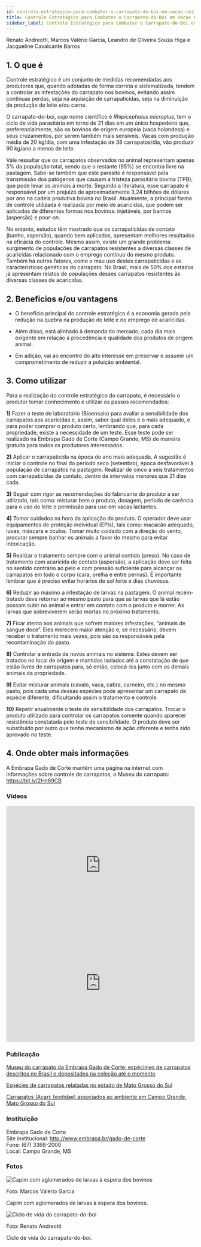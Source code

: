```yaml
---
id: controle-estrategico-para-combater-o-carrapato-do-boi-em-vacas-leiteiras
title: Controle Estratégico para Combater o Carrapato-do-Boi em Vacas Leiteiras
sidebar_label: Controle Estratégico para Combater o Carrapato-do-Boi em Vacas Leiteiras
---
```


<div className="center-textArticle">Renato Andreotti, Marcos Valério Garcia, Leandro de
Oliveira Souza Higa e Jacqueline Cavalcante Barros</div>

## **1. O que é**

Controle estratégico é um conjunto de medidas recomendadas
aos produtores que, quando adotadas de forma correta e
sistematizada, tendem a controlar as infestações do carrapato
nos bovinos, evitando assim contínuas perdas, seja na aquisição
de carrapaticidas, seja na diminuição da produção de leite e/ou
carne.

O carrapato-do-boi, cujo nome científico é _Rhipicephalus
microplus_, tem o ciclo de vida parasitária em torno de 21 dias em
um único hospedeiro que, preferencialmente, são os bovinos de
origem europeia (vaca holandesa) e seus cruzamentos, por
serem também mais sensíveis. Vacas com produção média de
20 kg/dia, com uma infestação de 38 carrapatos/dia, vão produzir
90 kg/ano a menos de leite.

Vale ressaltar que os carrapatos observados no animal
representam apenas 5% da população total, sendo que o restante
(95%) se encontra livre na pastagem. Sabe-se também que este
parasito é responsável pela transmissão dos patógenos que
causam a tristeza parasitária bovina (TPB), que pode levar os
animais à morte. Segundo a literatura, esse carrapato é
responsável por um prejuízo de aproximadamente 3,24 bilhões
de dólares por ano na cadeia produtiva bovina no Brasil.
Atualmente, a principal forma de controle utilizada é realizada por
meio de acaricidas, que podem ser aplicados de diferentes
formas nos bovinos: injetáveis, por banhos (aspersão) e _pour-on_.

No entanto, estudos têm mostrado que os carrapaticidas de
contato (banho, aspersão), quando bem aplicados, apresentam
melhores resultados na eficácia do controle. Mesmo assim, existe
um grande problema: surgimento de populações de carrapatos
resistentes a diversas classes de acaricidas relacionado com o
emprego contínuo do mesmo produto. Também há outros fatores,
como o mau uso destes carrapaticidas e as características
genéticas do carrapato. No Brasil, mais de 50% dos estados já
apresentam relatos de populações desses carrapatos resistentes
às diversas classes de acaricidas.

## **2. Benefícios e/ou vantagens**


- O benefício principal do controle estratégico é a economia gerada pela redução na quebra na produção do leite e no emprego de acaricidas. 
  
- Além disso, está alinhado à demanda do mercado, cada dia mais exigente em relação à procedência e qualidade dos produtos de origem animal. 
  
- Em adição, vai ao encontro do alto interesse em preservar e assumir um comprometimento de reduzir a poluição ambiental.


## **3. Como utilizar**

Para a realização do controle estratégico do carrapato, é
necessário o produtor tomar conhecimento e utilizar os passos
recomendados:

**1)** Fazer o teste de laboratório (Bioensaio) para avaliar a
sensibilidade dos carrapatos aos acaricidas e, assim, saber
qual deles é o mais adequado, e para poder comprar o
produto certo, lembrando que, para cada propriedade, existe
a necessidade de um teste. Esse teste pode ser realizado na
Embrapa Gado de Corte (Campo Grande, MS) de maneira
gratuita para todos os produtores interessados.

**2)** Aplicar o carrapaticida na época do ano mais adequada. A
sugestão é iniciar o controle no final do período seco
(setembro), época desfavorável à população de carrapatos
na pastagem. Realizar de cinco a seis tratamentos com
carrapaticidas de contato, dentro de intervalos menores que
21 dias cada.

**3)** Seguir com rigor as recomendações do fabricante do produto a
ser utilizado, tais como: misturar bem o produto, dosagem,
período de carência para o uso do leite e permissão para uso
em vacas lactantes.

**4)** Tomar cuidados na hora da aplicação do produto. O operador
deve usar equipamentos de proteção individual (EPIs), tais
como: macacão adequado, luvas, máscara e óculos. Tomar
muito cuidado com a direção do vento, procurar sempre
banhar os animais a favor do mesmo para evitar intoxicação.

**5)** Realizar o tratamento sempre com o animal contido (preso).
No caso de tratamento com acaricida de contato (aspersão), a
aplicação deve ser feita no sentido contrário ao pelo e com
pressão suficiente para alcançar os carrapatos em todo o
corpo (cara, orelha e entre pernas). É importante lembrar que é
preciso evitar horários de sol forte e dias chuvosos.

**6)** Reduzir ao máximo a infestação de larvas na pastagem. O
animal recém-tratado deve retornar ao mesmo pasto para que
as larvas que lá estão possam subir no animal e entrar em
contato com o produto e morrer. As larvas que sobreviverem
serão mortas no próximo tratamento.

**7)** Ficar atento aos animais que sofrem maiores infestações,
“animais de sangue doce”. Eles merecem maior atenção e, se
necessário, devem receber o tratamento mais vezes, pois são
os responsáveis pela recontaminação do pasto.

**8)** Controlar a entrada de novos animais no sistema. Estes devem
ser tratados no local de origem e mantidos isolados até a
constatação de que estão livres de carrapatos para, só então,
colocá-los junto com os demais animais da propriedade.

**9)** Evitar misturar animais (cavalo, vaca, cabra, carneiro, etc.) no
mesmo pasto, pois cada uma dessas espécies pode
apresentar um carrapato de espécie diferente, dificultando
assim o tratamento e controle.

**10)** Repetir anualmente o teste de sensibilidade dos carrapatos.
Trocar o produto utilizado para controlar os carrapatos
somente quando aparecer resistência constatada pelo teste
de sensibilidade. O produto deve ser substituído por outro
que tenha mecanismo de ação diferente e tenha sido
aprovado no teste.

## **4. Onde obter mais informações**

A Embrapa Gado de Corte mantém uma página na internet com
informações sobre controle de carrapatos, o Museu do carrapato:
https://bit.ly/2Hn69CB

### Vídeos

<iframe width="100%" height="315" src="https://www.youtube.com/embed/DAHmkNIV8fg" frameborder="0" allow="accelerometer; autoplay; clipboard-write; encrypted-media; gyroscope; picture-in-picture" allowfullscreen></iframe>

<iframe width="100%" height="315" src="https://www.youtube.com/embed/GBGxvKQRY4Q" frameborder="0" allow="accelerometer; autoplay; clipboard-write; encrypted-media; gyroscope; picture-in-picture" allowfullscreen></iframe>

### Publicação

[Museu do carrapato da Embrapa Gado de Corte: espécimes de carrapatos descritos no Brasil e depositados na coleção até o momento](https://bit.ly/2Smxk6I)

[Espécies de carrapatos relatadas no estado de Mato Grosso do Sul](https://bit.ly/2Sdsp7E)

[Carrapatos (Acari: Ixodidae) associados ao ambiente em Campo Grande, Mato Grosso do Sul](https://bit.ly/3zljfJi)

<div className="container-instituicoes">

### Instituição

  <div className="instituicao">
    <div className="nome-instituicao">
      Embrapa Gado de Corte
    </div>
    <div className="site-instituicao">
      <span className="negrito">Site institucional: </span>
      <a href="http://www.embrapa.br/gado-de-corte" target="_blank"> http://www.embrapa.br/gado-de-corte</a>
    </div>
    <div className="telefone-instituicao">
      <span className="negrito">Fone:</span> (67) 3368-2000
    </div>
    <div className="cidade-uf-instituicao">
      <span className="negrito">Local:</span> Campo Grande, MS
    </div>    
  </div>
</div>

### Fotos 

<div class="container-img"> 

  ![Capim com aglomerados de larvas à espera dos bovinos](/img/docs/37_controle_carrapato/FOTO_01.jpg)

  <span class="legenda-foto-fonte">Foto: Marcos Valério Garcia</span>
  <div className="legenda-foto">Capim com aglomerados de larvas à espera dos bovinos.</div>
</div>

<div class="container-img"> 

  ![Ciclo de vida do carrapato-do-boi](/img/docs/37_controle_carrapato/FOTO_02.jpg)

  <span class="legenda-foto-fonte">Foto: Renato Andreotti</span>
  <div className="legenda-foto">Ciclo de vida do carrapato-do-boi.</div>
</div>
